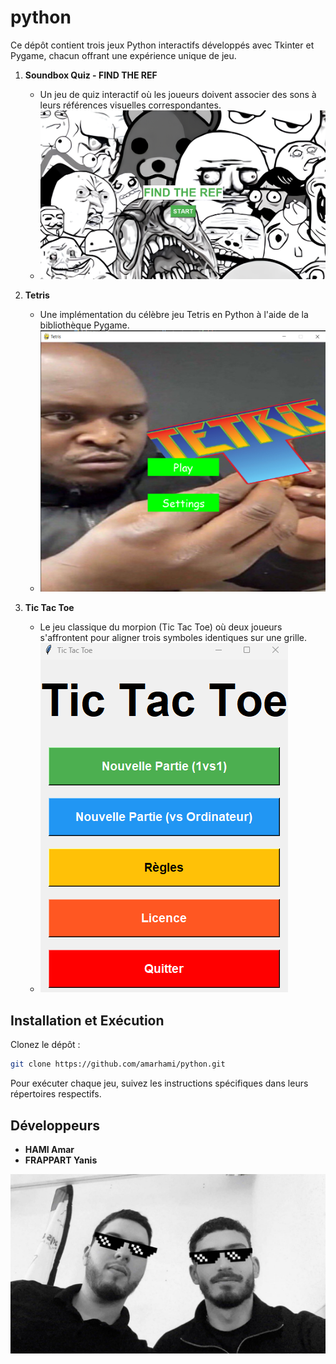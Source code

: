 # python

Ce dépôt contient trois jeux Python interactifs développés avec Tkinter et Pygame, chacun offrant une expérience unique de jeu.

1. **Soundbox Quiz - FIND THE REF**
   - Un jeu de quiz interactif où les joueurs doivent associer des sons à leurs références visuelles correspondantes.
   - ![Soundbox Quiz](./images/soundbox.png)

2. **Tetris**
   - Une implémentation du célèbre jeu Tetris en Python à l'aide de la bibliothèque Pygame.
   - ![Tetris](./images/tetris.png)

3. **Tic Tac Toe**
   - Le jeu classique du morpion (Tic Tac Toe) où deux joueurs s'affrontent pour aligner trois symboles identiques sur une grille.
   - ![Tic Tac Toe](./images/tic_tac_toe.png)

## Installation et Exécution

Clonez le dépôt :

```bash
git clone https://github.com/amarhami/python.git
```

Pour exécuter chaque jeu, suivez les instructions spécifiques dans leurs répertoires respectifs. 

## Développeurs 

- **HAMI Amar**
- **FRAPPART Yanis**

 ![Nous](./images/y&a.png)